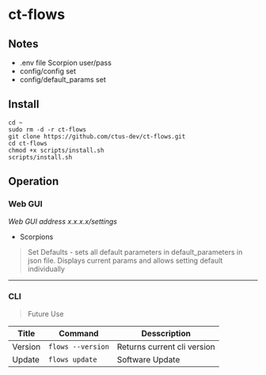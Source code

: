 # ct-flows

## Notes

- .env file Scorpion user/pass
- config/config set 
- config/default_params set
## Install

```
cd ~
sudo rm -d -r ct-flows
git clone https://github.com/ctus-dev/ct-flows.git
cd ct-flows
chmod +x scripts/install.sh
scripts/install.sh
```

## Operation

### Web GUI

_Web GUI address x.x.x.x/settings_

-   Scorpions
> Set Defaults - sets all default parameters in default_parameters in json file.
> Displays current params and allows setting default individually 

---

### CLI

> Future Use

| Title             | Command                                    | Desscription                                        |
| ----------------- | ------------------------------------------ | --------------------------------------------------- |
| Version           | `flows --version`                          | Returns current cli version                         |
| Update            | `flows update`                             | Software Update                                     |

